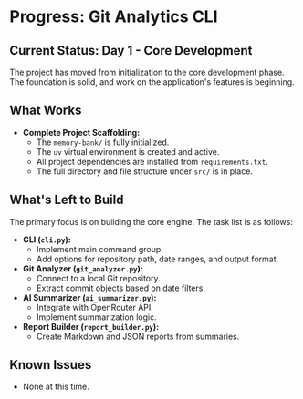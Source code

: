 # Progress: Git Analytics CLI

## Current Status: Day 1 - Core Development

The project has moved from initialization to the core development phase. The foundation is solid, and work on the application's features is beginning.

## What Works

- **Complete Project Scaffolding:**
  - The `memory-bank/` is fully initialized.
  - The `uv` virtual environment is created and active.
  - All project dependencies are installed from `requirements.txt`.
  - The full directory and file structure under `src/` is in place.

## What's Left to Build

The primary focus is on building the core engine. The task list is as follows:
- **CLI (`cli.py`):**
  - Implement main command group.
  - Add options for repository path, date ranges, and output format.
- **Git Analyzer (`git_analyzer.py`):**
  - Connect to a local Git repository.
  - Extract commit objects based on date filters.
- **AI Summarizer (`ai_summarizer.py`):**
  - Integrate with OpenRouter API.
  - Implement summarization logic.
- **Report Builder (`report_builder.py`):**
  - Create Markdown and JSON reports from summaries.

## Known Issues

- None at this time.